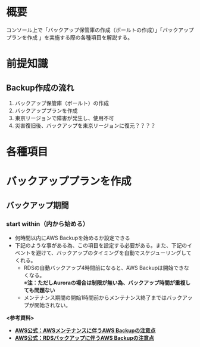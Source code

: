 # 概要
コンソール上で「バックアップ保管庫の作成（ボールトの作成）」「バックアッププランを作成 」を実施する際の各種項目を解説する。  

# 前提知識
## Backup作成の流れ
1. バックアップ保管庫（ボールト）の作成
2. バックアッププランを作成
3. 東京リージョンで障害が発生し、使用不可
4. 災害復旧後、バックアップを東京リージョンに復元？？？？

# 各種項目
# バックアッププランを作成
## バックアップ期間
### start within（内から始める）
- 何時間以内にAWS Backupを始めるか設定できる
- 下記のような事がある為、この項目を設定する必要がある。また、下記のイベントを避けて、バックアップのタイミングを自動でスケジューリングしてくれる。
  - RDSの自動バックアップ4時間前になると、AWS Backupは開始できなくなる。  
※**注：ただしAuroraの場合は制限が無い為、バックアップ時間が重複しても問題ない**
  - メンテナンス期間の開始1時間前からメンテナンス終了まではバックアップが開始されない。

**<参考資料>**  
- [**AWS公式：AWSメンテナンスに伴うAWS Backupの注意点**](https://docs.aws.amazon.com/aws-backup/latest/devguide/creating-a-backup-plan.html?icmpid=docs_console_unmapped)
- [**AWS公式：RDSバックアップに伴うAWS Backupの注意点**](https://repost.aws/questions/QUv-o_oIQoTnSRRQtcb22nGQ/aws-backup-policy-and-retention)
